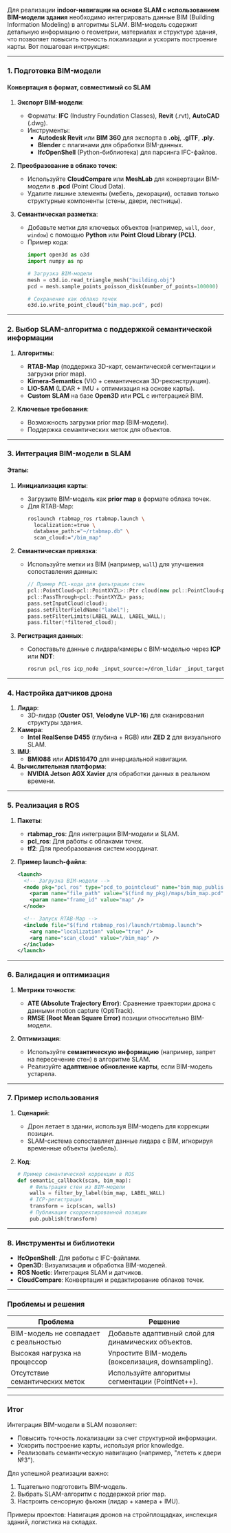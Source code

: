 Для реализации **indoor-навигации на основе SLAM с использованием BIM-модели здания** необходимо интегрировать данные BIM (Building Information Modeling) в алгоритмы SLAM. BIM-модель содержит детальную информацию о геометрии, материалах и структуре здания, что позволяет повысить точность локализации и ускорить построение карты. Вот пошаговая инструкция:

---

### **1. Подготовка BIM-модели**
#### **Конвертация в формат, совместимый со SLAM**
1. **Экспорт BIM-модели**:
   - Форматы: **IFC** (Industry Foundation Classes), **Revit** (.rvt), **AutoCAD** (.dwg).
   - Инструменты: 
     - **Autodesk Revit** или **BIM 360** для экспорта в **.obj**, **.glTF**, **.ply**.
     - **Blender** с плагинами для обработки BIM-данных.
     - **IfcOpenShell** (Python-библиотека) для парсинга IFC-файлов.

2. **Преобразование в облако точек**:
   - Используйте **CloudCompare** или **MeshLab** для конвертации BIM-модели в **.pcd** (Point Cloud Data).
   - Удалите лишние элементы (мебель, декорации), оставив только структурные компоненты (стены, двери, лестницы).

3. **Семантическая разметка**:
   - Добавьте метки для ключевых объектов (например, `wall`, `door`, `window`) с помощью **Python** или **Point Cloud Library (PCL)**.
   - Пример кода:
     ```python
     import open3d as o3d
     import numpy as np

     # Загрузка BIM-модели
     mesh = o3d.io.read_triangle_mesh("building.obj")
     pcd = mesh.sample_points_poisson_disk(number_of_points=100000)

     # Сохранение как облако точек
     o3d.io.write_point_cloud("bim_map.pcd", pcd)
     ```

---

### **2. Выбор SLAM-алгоритма с поддержкой семантической информации**
1. **Алгоритмы**:
   - **RTAB-Map** (поддержка 3D-карт, семантической сегментации и загрузки prior map).
   - **Kimera-Semantics** (VIO + семантическая 3D-реконструкция).
   - **LIO-SAM** (LiDAR + IMU + оптимизация на основе карты).
   - **Custom SLAM** на базе **Open3D** или **PCL** с интеграцией BIM.

2. **Ключевые требования**:
   - Возможность загрузки prior map (BIM-модели).
   - Поддержка семантических меток для объектов.

---

### **3. Интеграция BIM-модели в SLAM**
#### **Этапы**:
1. **Инициализация карты**:
   - Загрузите BIM-модель как **prior map** в формате облака точек.
   - Для RTAB-Map:
     ```bash
     roslaunch rtabmap_ros rtabmap.launch \
       localization:=true \
       database_path:="~/rtabmap.db" \
       scan_cloud:="/bim_map"
     ```

2. **Семантическая привязка**:
   - Используйте метки из BIM (например, `wall`) для улучшения сопоставления данных:
     ```cpp
     // Пример PCL-кода для фильтрации стен
     pcl::PointCloud<pcl::PointXYZL>::Ptr cloud(new pcl::PointCloud<pcl::PointXYZL>);
     pcl::PassThrough<pcl::PointXYZL> pass;
     pass.setInputCloud(cloud);
     pass.setFilterFieldName("label");
     pass.setFilterLimits(LABEL_WALL, LABEL_WALL);
     pass.filter(*filtered_cloud);
     ```

3. **Регистрация данных**:
   - Сопоставьте данные с лидара/камеры с BIM-моделью через **ICP** или **NDT**:
     ```bash
     rosrun pcl_ros icp_node _input_source:=/dron_lidar _input_target:=/bim_map
     ```

---

### **4. Настройка датчиков дрона**
1. **Лидар**: 
   - 3D-лидар (**Ouster OS1**, **Velodyne VLP-16**) для сканирования структуры здания.
2. **Камера**: 
   - **Intel RealSense D455** (глубина + RGB) или **ZED 2** для визуального SLAM.
3. **IMU**: 
   - **BMI088** или **ADIS16470** для инерциальной навигации.
4. **Вычислительная платформа**: 
   - **NVIDIA Jetson AGX Xavier** для обработки данных в реальном времени.

---

### **5. Реализация в ROS**
1. **Пакеты**:
   - **rtabmap_ros**: Для интеграции BIM-модели и SLAM.
   - **pcl_ros**: Для работы с облаками точек.
   - **tf2**: Для преобразования систем координат.

2. **Пример launch-файла**:
   ```xml
   <launch>
     <!-- Загрузка BIM-модели -->
     <node pkg="pcl_ros" type="pcd_to_pointcloud" name="bim_map_publisher" output="screen">
       <param name="file_path" value="$(find my_pkg)/maps/bim_map.pcd" />
       <param name="frame_id" value="map" />
     </node>

     <!-- Запуск RTAB-Map -->
     <include file="$(find rtabmap_ros)/launch/rtabmap.launch">
       <arg name="localization" value="true" />
       <arg name="scan_cloud" value="/bim_map" />
     </include>
   </launch>
   ```

---

### **6. Валидация и оптимизация**
1. **Метрики точности**:
   - **ATE (Absolute Trajectory Error)**: Сравнение траектории дрона с данными motion capture (OptiTrack).
   - **RMSE (Root Mean Square Error)** позиции относительно BIM-модели.

2. **Оптимизация**:
   - Используйте **семантическую информацию** (например, запрет на пересечение стен) в алгоритме SLAM.
   - Реализуйте **адаптивное обновление карты**, если BIM-модель устарела.

---

### **7. Пример использования**
1. **Сценарий**: 
   - Дрон летает в здании, используя BIM-модель для коррекции позиции. 
   - SLAM-система сопоставляет данные лидара с BIM, игнорируя временные объекты (мебель).

2. **Код**:
   ```python
   # Пример семантической коррекции в ROS
   def semantic_callback(scan, bim_map):
       # Фильтрация стен из BIM-модели
       walls = filter_by_label(bim_map, LABEL_WALL)
       # ICP-регистрация
       transform = icp(scan, walls)
       # Публикация скорректированной позиции
       pub.publish(transform)
   ```

---

### **8. Инструменты и библиотеки**
- **IfcOpenShell**: Для работы с IFC-файлами.
- **Open3D**: Визуализация и обработка BIM-моделей.
- **ROS Noetic**: Интеграция SLAM и датчиков.
- **CloudCompare**: Конвертация и редактирование облаков точек.

---

### **Проблемы и решения**
| **Проблема** | **Решение** |
|--------------|-------------|
| BIM-модель не совпадает с реальностью | Добавьте адаптивный слой для динамических объектов. |
| Высокая нагрузка на процессор | Упростите BIM-модель (вокселизация, downsampling). |
| Отсутствие семантических меток | Используйте алгоритмы сегментации (PointNet++). |

---

### **Итог**
Интеграция BIM-модели в SLAM позволяет:
- Повысить точность локализации за счет структурной информации.
- Ускорить построение карты, используя prior knowledge.
- Реализовать семантическую навигацию (например, "лететь к двери №3").

Для успешной реализации важно:
1. Тщательно подготовить BIM-модель.
2. Выбрать SLAM-алгоритм с поддержкой prior map.
3. Настроить сенсорную фьюжн (лидар + камера + IMU).

Примеры проектов: Навигация дронов на стройплощадках, инспекция зданий, логистика на складах.